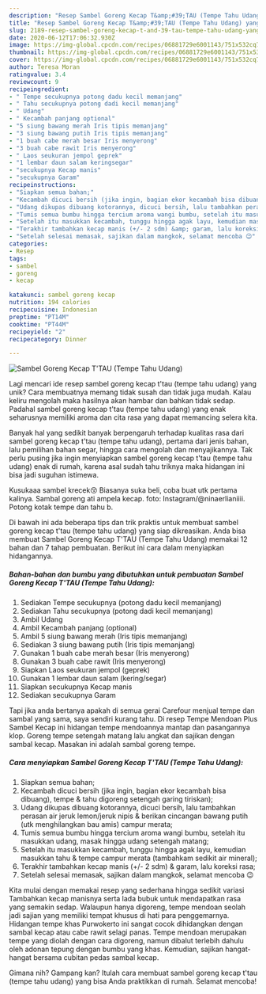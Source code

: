 ```yaml
---
description: "Resep Sambel Goreng Kecap T&amp;#39;TAU (Tempe Tahu Udang) yang Sempurna"
title: "Resep Sambel Goreng Kecap T&amp;#39;TAU (Tempe Tahu Udang) yang Sempurna"
slug: 2189-resep-sambel-goreng-kecap-t-and-39-tau-tempe-tahu-udang-yang-sempurna
date: 2020-06-12T17:06:32.930Z
image: https://img-global.cpcdn.com/recipes/06881729e6001143/751x532cq70/sambel-goreng-kecap-ttau-tempe-tahu-udang-foto-resep-utama.jpg
thumbnail: https://img-global.cpcdn.com/recipes/06881729e6001143/751x532cq70/sambel-goreng-kecap-ttau-tempe-tahu-udang-foto-resep-utama.jpg
cover: https://img-global.cpcdn.com/recipes/06881729e6001143/751x532cq70/sambel-goreng-kecap-ttau-tempe-tahu-udang-foto-resep-utama.jpg
author: Teresa Moran
ratingvalue: 3.4
reviewcount: 9
recipeingredient:
- " Tempe secukupnya potong dadu kecil memanjang"
- " Tahu secukupnya potong dadi kecil memanjang"
- " Udang"
- " Kecambah panjang optional"
- "5 siung bawang merah Iris tipis memanjang"
- "3 siung bawang putih Iris tipis memanjang"
- "1 buah cabe merah besar Iris menyerong"
- "3 buah cabe rawit Iris menyerong"
- " Laos seukuran jempol geprek"
- "1 lembar daun salam keringsegar"
- "secukupnya Kecap manis"
- "secukupnya Garam"
recipeinstructions:
- "Siapkan semua bahan;"
- "Kecambah dicuci bersih (jika ingin, bagian ekor kecambah bisa dibuang), tempe &amp; tahu digoreng setengah garing tiriskan);"
- "Udang dikupas dibuang kotorannya, dicuci bersih, lalu tambahkan perasan air jeruk lemon/jeruk nipis &amp; berikan cincangan bawang putih (utk menghilangkan bau amis) campur merata;"
- "Tumis semua bumbu hingga tercium aroma wangi bumbu, setelah itu masukkan udang, masak hingga udang setengah matang;"
- "Setelah itu masukkan kecambah, tunggu hingga agak layu, kemudian masukkan tahu &amp; tempe campur merata (tambahkam sedikit air mineral);"
- "Terakhir tambahkan kecap manis (+/- 2 sdm) &amp; garam, lalu koreksi rasa;"
- "Setelah selesai memasak, sajikan dalam mangkok, selamat mencoba 😉"
categories:
- Resep
tags:
- sambel
- goreng
- kecap

katakunci: sambel goreng kecap 
nutrition: 194 calories
recipecuisine: Indonesian
preptime: "PT14M"
cooktime: "PT44M"
recipeyield: "2"
recipecategory: Dinner

---
```



![Sambel Goreng Kecap T&#39;TAU (Tempe Tahu Udang)](https://img-global.cpcdn.com/recipes/06881729e6001143/751x532cq70/sambel-goreng-kecap-ttau-tempe-tahu-udang-foto-resep-utama.jpg)

Lagi mencari ide resep sambel goreng kecap t&#39;tau (tempe tahu udang) yang unik? Cara membuatnya memang tidak susah dan tidak juga mudah. Kalau keliru mengolah maka hasilnya akan hambar dan bahkan tidak sedap. Padahal sambel goreng kecap t&#39;tau (tempe tahu udang) yang enak seharusnya memiliki aroma dan cita rasa yang dapat memancing selera kita.

Banyak hal yang sedikit banyak berpengaruh terhadap kualitas rasa dari sambel goreng kecap t&#39;tau (tempe tahu udang), pertama dari jenis bahan, lalu pemilihan bahan segar, hingga cara mengolah dan menyajikannya. Tak perlu pusing jika ingin menyiapkan sambel goreng kecap t&#39;tau (tempe tahu udang) enak di rumah, karena asal sudah tahu triknya maka hidangan ini bisa jadi suguhan istimewa.

Kusukaaa sambel krecek😚 Biasanya suka beli, coba buat utk pertama kalinya. Sambal goreng ati ampela kecap. foto: Instagram/@ninaerlianiiii. Potong kotak tempe dan tahu b.


Di bawah ini ada beberapa tips dan trik praktis untuk membuat sambel goreng kecap t&#39;tau (tempe tahu udang) yang siap dikreasikan. Anda bisa membuat Sambel Goreng Kecap T&#39;TAU (Tempe Tahu Udang) memakai 12 bahan dan 7 tahap pembuatan. Berikut ini cara dalam menyiapkan hidangannya.

<!--inarticleads1-->

##### Bahan-bahan dan bumbu yang dibutuhkan untuk pembuatan Sambel Goreng Kecap T&#39;TAU (Tempe Tahu Udang):

1. Sediakan  Tempe secukupnya (potong dadu kecil memanjang)
1. Sediakan  Tahu secukupnya (potong dadi kecil memanjang)
1. Ambil  Udang
1. Ambil  Kecambah panjang (optional)
1. Ambil 5 siung bawang merah (Iris tipis memanjang)
1. Sediakan 3 siung bawang putih (Iris tipis memanjang)
1. Gunakan 1 buah cabe merah besar (Iris menyerong)
1. Gunakan 3 buah cabe rawit (Iris menyerong)
1. Siapkan  Laos seukuran jempol (geprek)
1. Gunakan 1 lembar daun salam (kering/segar)
1. Siapkan secukupnya Kecap manis
1. Sediakan secukupnya Garam


Tapi jika anda bertanya apakah di semua gerai Carefour menjual tempe dan sambal yang sama, saya sendiri kurang tahu. Di resep Tempe Mendoan Plus Sambel Kecap ini hidangan tempe mendoannya mantap dan pasangannya klop. Goreng tempe setengah matang lalu angkat dan sajikan dengan sambal kecap. Masakan ini adalah sambal goreng tempe. 

<!--inarticleads2-->

##### Cara menyiapkan Sambel Goreng Kecap T&#39;TAU (Tempe Tahu Udang):

1. Siapkan semua bahan;
1. Kecambah dicuci bersih (jika ingin, bagian ekor kecambah bisa dibuang), tempe &amp; tahu digoreng setengah garing tiriskan);
1. Udang dikupas dibuang kotorannya, dicuci bersih, lalu tambahkan perasan air jeruk lemon/jeruk nipis &amp; berikan cincangan bawang putih (utk menghilangkan bau amis) campur merata;
1. Tumis semua bumbu hingga tercium aroma wangi bumbu, setelah itu masukkan udang, masak hingga udang setengah matang;
1. Setelah itu masukkan kecambah, tunggu hingga agak layu, kemudian masukkan tahu &amp; tempe campur merata (tambahkam sedikit air mineral);
1. Terakhir tambahkan kecap manis (+/- 2 sdm) &amp; garam, lalu koreksi rasa;
1. Setelah selesai memasak, sajikan dalam mangkok, selamat mencoba 😉


Kita mulai dengan memakai resep yang sederhana hingga sedikit variasi Tambahkan kecap manisnya serta lada bubuk untuk mendapatkan rasa yang semakin sedap. Walaupun hanya digoreng, tempe mendoan seolah jadi sajian yang memiliki tempat khusus di hati para penggemarnya. Hidangan tempe khas Purwokerto ini sangat cocok dihidangkan dengan sambal kecap atau cabe rawit selagi panas. Tempe mendoan merupakan tempe yang diolah dengan cara digoreng, namun dibalut terlebih dahulu oleh adonan tepung dengan bumbu yang khas. Kemudian, sajikan hangat-hangat bersama cubitan pedas sambal kecap. 

Gimana nih? Gampang kan? Itulah cara membuat sambel goreng kecap t&#39;tau (tempe tahu udang) yang bisa Anda praktikkan di rumah. Selamat mencoba!
